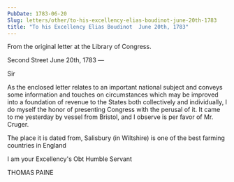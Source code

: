 ```yaml
---
PubDate: 1783-06-20
Slug: letters/other/to-his-excellency-elias-boudinot-june-20th-1783
title: "To his Excellency Elias Boudinot  June 20th, 1783"
---
```


   From the original letter at the Library of Congress.

   Second Street June 20th, 1783 &mdash; 
   
   Sir

   As the enclosed letter relates to an important national subject and
   conveys some information and touches on circumstances which may be
   improved into a foundation of revenue to the States both collectively and
   individually, I do myself the honor of presenting Congress with the
   perusal of it. It came to me yesterday by vessel from Bristol, and I
   observe is per favor of Mr. Cruger.

   The place it is dated from, Salisbury (in Wiltshire) is one of the best
   farming countries in England

   I am your Excellency's Obt Humble Servant

   THOMAS PAINE


